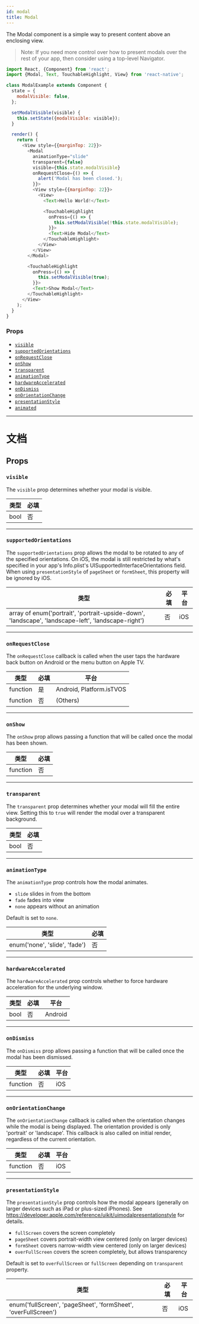 ```yaml
---
id: modal
title: Modal
---
```


The Modal component is a simple way to present content above an enclosing view.

> Note: If you need more control over how to present modals over the rest of your app, then consider using a top-level Navigator.

```javascript
import React, {Component} from 'react';
import {Modal, Text, TouchableHighlight, View} from 'react-native';

class ModalExample extends Component {
  state = {
    modalVisible: false,
  };

  setModalVisible(visible) {
    this.setState({modalVisible: visible});
  }

  render() {
    return (
      <View style={{marginTop: 22}}>
        <Modal
          animationType="slide"
          transparent={false}
          visible={this.state.modalVisible}
          onRequestClose={() => {
            alert('Modal has been closed.');
          }}>
          <View style={{marginTop: 22}}>
            <View>
              <Text>Hello World!</Text>

              <TouchableHighlight
                onPress={() => {
                  this.setModalVisible(!this.state.modalVisible);
                }}>
                <Text>Hide Modal</Text>
              </TouchableHighlight>
            </View>
          </View>
        </Modal>

        <TouchableHighlight
          onPress={() => {
            this.setModalVisible(true);
          }}>
          <Text>Show Modal</Text>
        </TouchableHighlight>
      </View>
    );
  }
}
```

### Props

* [`visible`](modal.md#visible)
* [`supportedOrientations`](modal.md#supportedorientations)
* [`onRequestClose`](modal.md#onrequestclose)
* [`onShow`](modal.md#onshow)
* [`transparent`](modal.md#transparent)
* [`animationType`](modal.md#animationtype)
* [`hardwareAccelerated`](modal.md#hardwareaccelerated)
* [`onDismiss`](modal.md#ondismiss)
* [`onOrientationChange`](modal.md#onorientationchange)
* [`presentationStyle`](modal.md#presentationstyle)
* [`animated`](modal.md#animated)

---

# 文档

## Props

### `visible`

The `visible` prop determines whether your modal is visible.

| 类型 | 必填 |
| ---- | -------- |
| bool | 否       |

---

### `supportedOrientations`

The `supportedOrientations` prop allows the modal to be rotated to any of the specified orientations. On iOS, the modal is still restricted by what's specified in your app's Info.plist's UISupportedInterfaceOrientations field. When using `presentationStyle` of `pageSheet` or `formSheet`, this property will be ignored by iOS.

| 类型                                                                                                | 必填 | 平台 |
| --------------------------------------------------------------------------------------------------- | -------- | -------- |
| array of enum('portrait', 'portrait-upside-down', 'landscape', 'landscape-left', 'landscape-right') | 否       | iOS      |

---

### `onRequestClose`

The `onRequestClose` callback is called when the user taps the hardware back button on Android or the menu button on Apple TV.

| 类型     | 必填 | 平台                 |
| -------- | -------- | ------------------------ |
| function | 是      | Android, Platform.isTVOS |
| function | 否       | (Others)                 |

---

### `onShow`

The `onShow` prop allows passing a function that will be called once the modal has been shown.

| 类型     | 必填 |
| -------- | -------- |
| function | 否       |

---

### `transparent`

The `transparent` prop determines whether your modal will fill the entire view. Setting this to `true` will render the modal over a transparent background.

| 类型 | 必填 |
| ---- | -------- |
| bool | 否       |

---

### `animationType`

The `animationType` prop controls how the modal animates.

* `slide` slides in from the bottom
* `fade` fades into view
* `none` appears without an animation

Default is set to `none`.

| 类型                          | 必填 |
| ----------------------------- | -------- |
| enum('none', 'slide', 'fade') | 否       |

---

### `hardwareAccelerated`

The `hardwareAccelerated` prop controls whether to force hardware acceleration for the underlying window.

| 类型 | 必填 | 平台 |
| ---- | -------- | -------- |
| bool | 否       | Android  |

---

### `onDismiss`

The `onDismiss` prop allows passing a function that will be called once the modal has been dismissed.

| 类型     | 必填 | 平台 |
| -------- | -------- | -------- |
| function | 否       | iOS      |

---

### `onOrientationChange`

The `onOrientationChange` callback is called when the orientation changes while the modal is being displayed. The orientation provided is only 'portrait' or 'landscape'. This callback is also called on initial render, regardless of the current orientation.

| 类型     | 必填 | 平台 |
| -------- | -------- | -------- |
| function | 否       | iOS      |

---

### `presentationStyle`

The `presentationStyle` prop controls how the modal appears (generally on larger devices such as iPad or plus-sized iPhones). See https://developer.apple.com/reference/uikit/uimodalpresentationstyle for details.

* `fullScreen` covers the screen completely
* `pageSheet` covers portrait-width view centered (only on larger devices)
* `formSheet` covers narrow-width view centered (only on larger devices)
* `overFullScreen` covers the screen completely, but allows transparency

Default is set to `overFullScreen` or `fullScreen` depending on `transparent` property.

| 类型                                                           | 必填 | 平台 |
| -------------------------------------------------------------- | -------- | -------- |
| enum('fullScreen', 'pageSheet', 'formSheet', 'overFullScreen') | 否       | iOS      |
